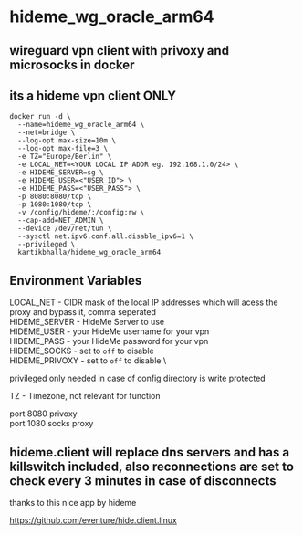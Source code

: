 # hideme_wg_oracle_arm64

## wireguard vpn client with privoxy and microsocks in docker

## its a hideme vpn client ONLY

```
docker run -d \
  --name=hideme_wg_oracle_arm64 \
  --net=bridge \
  --log-opt max-size=10m \
  --log-opt max-file=3 \
  -e TZ="Europe/Berlin" \
  -e LOCAL_NET=<YOUR LOCAL IP ADDR eg. 192.168.1.0/24> \
  -e HIDEME_SERVER=sg \
  -e HIDEME_USER=<"USER_ID"> \
  -e HIDEME_PASS=<"USER_PASS"> \
  -p 8080:8080/tcp \
  -p 1080:1080/tcp \
  -v /config/hideme/:/config:rw \
  --cap-add=NET_ADMIN \
  --device /dev/net/tun \
  --sysctl net.ipv6.conf.all.disable_ipv6=1 \
  --privileged \
  kartikbhalla/hideme_wg_oracle_arm64
```

## Environment Variables

LOCAL_NET - CIDR mask of the local IP addresses which will acess the proxy and bypass it, comma seperated \
HIDEME_SERVER - HideMe Server to use \
HIDEME_USER - your HideMe username for your vpn \
HIDEME_PASS - your HideMe password for your vpn \
HIDEME_SOCKS - set to `off` to disable \
HIDEME_PRIVOXY - set to `off` to disable \

privileged only needed in case of config directory is write protected

TZ - Timezone, not relevant for function

port 8080 privoxy \
port 1080 socks proxy

## hideme.client will replace dns servers and has a killswitch included, also reconnections are set to check every 3 minutes in case of disconnects

thanks to this nice app by hideme

https://github.com/eventure/hide.client.linux
